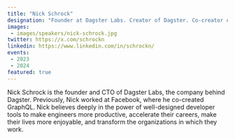 ```yaml
---
title: "Nick Schrock"
designation: "Founder at Dagster Labs. Creator of Dagster. Co-creator of GraphQL"
images:
 - images/speakers/nick-schrock.jpg
twitter: https://x.com/schrockn
linkedin: https://www.linkedin.com/in/schrockn/
events:
 - 2023
 - 2024
featured: true
---
```


Nick Schrock is the founder and CTO of Dagster Labs, the company behind Dagster. Previously, Nick worked at Facebook, where he co-created GraphQL. Nick believes deeply in the power of well-designed developer tools to make engineers more productive, accelerate their careers, make their lives more enjoyable, and transform the organizations in which they work.